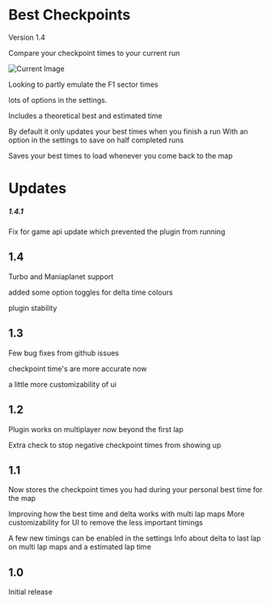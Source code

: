 # Best Checkpoints

Version 1.4

Compare your checkpoint times to your current run

![Current Image](https://github.com/jamesy012/OpenPlanet-BestCheckpoints/blob/master/Pictures/1.1%20screenshot.png)

Looking to partly emulate the F1 sector times

lots of options in the settings.

Includes a theoretical best and estimated time

By default it only updates your best times when you finish a run With an option in the settings to save on half completed runs

Saves your best times to load whenever you come back to the map

# Updates

##### 1.4.1

Fix for game api update which prevented the plugin from running

## 1.4

Turbo and Maniaplanet support

added some option toggles for delta time colours

plugin stability

## 1.3

Few bug fixes from github issues

checkpoint time's are more accurate now

a little more customizability of ui

## 1.2

Plugin works on multiplayer now beyond the first lap

Extra check to stop negative checkpoint times from showing up

## 1.1

Now stores the checkpoint times you had during your personal best time for the map

Improving how the best time and delta works with multi lap maps More customizability for UI to remove the less important timings

A few new timings can be enabled in the settings Info about delta to last lap on multi lap maps and a estimated lap time

## 1.0

Initial release
